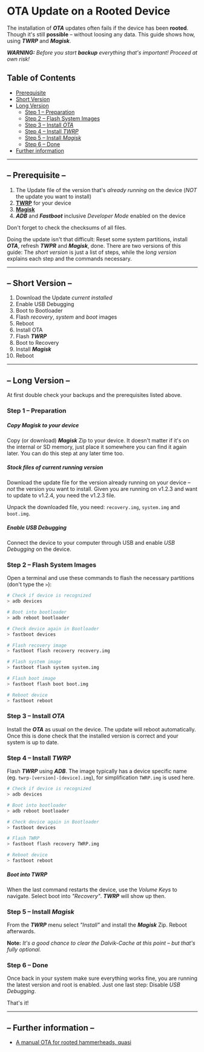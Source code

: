 # OTA Update on a Rooted Device

The installation of ***OTA*** updates often fails if the device has been **rooted**. Though it's still **possible** – without loosing any data. This guide shows how, using ***TWRP*** and ***Magisk***.

***WARNING:** Before you start **backup** everything that's important! Proceed at own risk!*


Table of Contents
-----------------

   * [Prerequisite](#-prerequisite-)
   * [Short Version](#-short-version-)
   * [Long Version](#-long-version-)
      * [Step 1 – Preparation](#step-1--preparation)
      * [Step 2 – Flash System Images](#step-2--flash-system-images)
      * [Step 3 – Install <em>OTA</em>](#step-3--install-ota)
      * [Step 4 – Install <em>TWRP</em>](#step-4--install-twrp)
      * [Step 5 – Install <em>Magisk</em>](#step-5--install-magisk)
      * [Step 6 – Done](#step-6--done)
   * [Further information](#-further-information-)


-------------------------------------

## – Prerequisite –

1. The Update file of the version that's *already running* on the device (*NOT* the update you want to install)
1. [**TWRP**](https://twrp.me/) for your device
1. [**Magisk**](https://forum.xda-developers.com/apps/magisk/official-magisk-v7-universal-systemless-t3473445)
1. ***ADB*** and ***Fastboot*** inclusive *Developer Mode* enabled on the device

Don't forget to check the checksums of all files.

Doing the update isn't that difficult: Reset some system partitions, install ***OTA***, refresh ***TWPR*** and ***Magisk***, done. There are two versions of this guide: The *short version* is just a list of steps, while the *long version* explains each step and the commands necessary.

-------------------------------------

## – Short Version –

1. Download the Update *current installed*
1. Enable USB Debugging
1. Boot to Bootloader
1. Flash *recovery*, *system* and *boot* images
1. Reboot
1. Install OTA
1. Flash ***TWRP***
1. Boot to Recovery
1. Install ***Magisk***
1. Reboot


-------------------------------------

## – Long Version –

At first double check your backups and the prerequisites listed above. 


### Step 1 – Preparation

##### Copy *Magisk* to your device

Copy (or download) ***Magisk*** Zip to your device. It doesn't matter if it's on the internal or SD memory, just place it somewhere you can find it again later. You can do this step at any later time too.


##### Stock files of current running version

Download the update file for the version already running on your device – *not* the version you want to install. Given you are running on v1.2.3 and want to update to v1.2.4, you need the v1.2.3 file.

Unpack the downloaded file, you need: `recovery.img`, `system.img` and `boot.img`.

##### Enable USB Debugging

Connect the device to your computer through USB and enable *USB Debugging* on the device.


### Step 2 – Flash System Images

Open a terminal and use these commands to flash the necessary partitions (don't type the `>`):

```sh
# Check if device is recognized
> adb devices

# Boot into bootloader
> adb reboot bootloader

# Check device again in Bootloader
> fastboot devices

# Flash recovery image
> fastboot flash recovery recovery.img

# Flash system image
> fastboot flash system system.img

# Flash boot image
> fastboot flash boot boot.img

# Reboot device
> fastboot reboot
```

### Step 3 – Install *OTA*

Install the ***OTA*** as usual on the device. The update will reboot automatically. Once this is done check that the installed version is correct and your system is up to date.


### Step 4 – Install *TWRP*

Flash ***TWRP*** using ***ADB***. The image typically has a device specific name (eg. `twrp-[version]-[device].img`), for simplification `TWRP.img` is used here.

```sh
# Check if device is recognized
> adb devices

# Boot into bootloader
> adb reboot bootloader

# Check device again in Bootloader
> fastboot devices

# Flash TWRP
> fastboot flash recovery TWRP.img

# Reboot device
> fastboot reboot
```

##### Boot into *TWRP*

When the last command restarts the device, use the *Volume Keys* to navigate. Select boot into *"Recovery"*. ***TWRP*** will show up then.


### Step 5 – Install *Magisk*

From the ***TWRP*** menu select *"Install"* and install the ***Magisk*** Zip. Reboot afterwards.

**Note:** *It's a good chance to clear the *Dalvik-Cache* at this point – but that's fully optional.*


### Step 6 – Done

Once back in your system make sure everything works fine, you are running the latest version and root is enabled. Just one last step: Disable *USB Debugging*.

That's it!


-------------------------------------

## – Further information –

 - [A manual OTA for rooted hammerheads, quasi](https://gist.github.com/eyecatchup/ec0a852428c19705380e)
